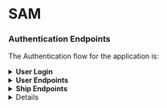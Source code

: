 # SAM


### Authentication Endpoints

The Authentication flow for the application is:
<details>
<summary><b> User Login</b></summary>

METHOD | ENDPOINT         | TOKEN | ROLE | DESCRIPTION              | POST PARAMS                                                                 | RETURNS
-------|------------------|-------|------|--------------------|-----------------------------------------------------------------------------------|--------------------
POST   | /auth/login      | -     | user | User Login               | `userName`, `password`                                                      | { message: 'User logged up successfully', data: `token`}
</details>
<details> <summary><b>User Endpoints</b></summary>

METHOD | ENDPOINT         | TOKEN | ROLE | DESCRIPTION              | POST PARAMS                                                                 | RETURNS
-------|------------------|-------|------|--------------------|-----------------------------------------------------------------------------------|--------------------
GET    | /user            | YES   | admin/manager | Get All Users   |                                                                             | { message: 'Users fetched successfully', data: [`user`]}
GET    | /user/profile    | YES   | user | Get Own Profile          |                                                                             | { message: 'User fetched successfully', data: [`user`]}
GET    | /user/:userId    | YES   | admin/manager | Get One User    | `params: userId`                                                            | { message: 'User fetched successfully', data: [`user`]}
POST   | /user            | YES   | admin| Create one user          | `userName`, `name`, `surname`, `telephone`, `email`, `role`, `password`     | { message: 'User created successfully', data: [`user`]}
PATCH  | /user/profile    | YES   | user | Update own profile       | `userName`, `nickName`, `avatar`, `email`                                   | { message: 'User created successfully', data: [`user`]}
PATCH  | /user/password   | YES   | user | Reset password           | `newPassword`, `repeatPassword`                                             | { message: 'Password reset successfully'}
PATCH  | /user/:userId    | YES   | admin| Update one user          | `userName`, `name`, `surname`, `telephone`, `email`, `role`, `password`     | { message: 'User updated successfully', data: [`user`]}
DELETE | /user/:userId    | YES   | admin| Delete one user          |  `params: userId`                                                           | { message: 'User deleted successfully', data: [`user`]}
</details>

<details>
<summary><b>Ship Endpoints</b></summary>

METHOD | ENDPOINT         | TOKEN | ROLE | DESCRIPTION              | POST PARAMS                                     | RETURNS
-------|------------------|-------|------|--------------------------|-------------------------------------------------|--------------------
GET    | /ship            | YES   | user | Get All ships   |                                                 | { message: 'Ships fetched successfully', data: [`ships`]}
GET    | /ship/:shipId    | YES   | user | Get One Ship             |                                               | { message: 'Ship fetched successfully', data: [`ship`]}
POST   | /ship            | YES   | admin/manager  | Post new Ship  |  `brand`, `model`, `registration_number`       | { message: 'Create new Ship successfully', data: `ship`}
PATCH  | /ship/:shipId   | YES   | admin/manager | Update a Ship    |  `brand`, `model`, `registration_number`      | { message: 'Update Ship successfully', data: `ship`}
DELETE | /ship/:shipId    | YES   | admin/manager | Delete a Ship   |                                              | { message: 'Ship deleted successfully', data: [`ship`]}
</details>
<details>
<details> <summary><b>Client Endpoints</b></summary>

METHOD | ENDPOINT         | TOKEN | ROLE | DESCRIPTION              | POST PARAMS                                                                 | RETURNS
-------|------------------|-------|------|--------------------|-----------------------------------------------------------------------------------|--------------------
GET    | /client          | YES   | admin/manager | Get All Clients   |                                                                           | { message: 'Clients fetched successfully', data: [`client`]}
GET    | /client/:clientId| YES   | user | Get One Client           | `params: clientId`                                                          | { message: 'Client fetched successfully', data: [`client`]}
POST   | /client          | YES   | admin/manager| Create one client| `name`, `surname`, `address`, `cif`, `telephone`, `email`                   | { message: 'Client created successfully', data: [`client`]}
PATCH  | /client/:clientId| YES   | admin/manager| Update one client| `name`, `surname`, `address`, `cif`, `telephone`, `email`                   | { message: 'Client updated successfully', data: [`client`]}
DELETE | /client/:clientId| YES   | admin/manager| Delete one client|  `params: clientId`                                                         | { message: 'Client deleted successfully', data: [`client`]}
</details>

<details> <summary><b>Order Endpoints</b></summary>

METHOD | ENDPOINT         | TOKEN | ROLE | DESCRIPTION              | POST PARAMS                                                                 | RETURNS
-------|------------------|-------|------|--------------------|-----------------------------------------------------------------------------------|--------------------
GET    | /order           | YES   | admin/manager | Get All Orders  |                                                                             | { message: 'Orders fetched successfully', data: [`order`]}
GET    | /order/:orderId  | YES   | admin/manager | Get One Order   | `params: orderId`                                                           | { message: 'Order fetched successfully', data: [`order`]}
GET    | /order/myOrders  | YES   | user | Get All My Orders        |                                                                             | { message: 'Orders fetched successfully', data: [`order`]}
POST   | /order           | YES   | admin/manager| Create one order | `appointment`, `work`, `observations`, `hours`                              | { message: 'Order created successfully', data: [`order`]}
PATCH  | /order/:orderId  | YES   | user| Update one order          | `name`, `surname`, `address`, `cif`, `telephone`, `email`                   | { message: 'Order updated successfully', data: [`order`]}
DELETE | /order/:orderId  | YES   | admin/manager| Delete one order|  `params: orderId`                                                           | { message: 'Order deleted successfully', data: [`order`]}
</details>

